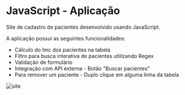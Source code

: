 # JavaScript - Aplicação
Site de cadastro de pacientes desenvolvido usando JavaScript.

A aplicação possui as seguintes funcionalidades:

* Cálculo do Imc dos pacientes na tabela
* Filtro para busca interativa de pacientes utilizando Regex
* Validação de formulário
* Integração com API externa - Botão "Buscar pacientes"
* Para remover um paciente - Duplo clique em alguma linha da tabela

![site](https://user-images.githubusercontent.com/56408216/97604826-ab30a400-19ec-11eb-9152-f1e1d729f44e.png)
